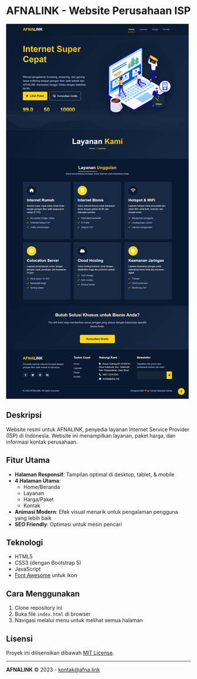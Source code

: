 # AFNALINK - Website Perusahaan ISP

![AFNALINK Preview](img/preview.png)

## Deskripsi
Website resmi untuk AFNALINK, penyedia layanan Internet Service Provider (ISP) di Indonesia. Website ini menampilkan layanan, paket harga, dan informasi kontak perusahaan.

## Fitur Utama
- **Halaman Responsif**: Tampilan optimal di desktop, tablet, & mobile
- **4 Halaman Utama**:
  - Home/Beranda
  - Layanan
  - Harga/Paket
  - Kontak
- **Animasi Modern**: Efek visual menarik untuk pengalaman pengguna yang lebih baik
- **SEO Friendly**: Optimasi untuk mesin pencari

## Teknologi
- HTML5
- CSS3 (dengan Bootstrap 5)
- JavaScript
- [Font Awesome](https://fontawesome.com/) untuk ikon

## Cara Menggunakan
1. Clone repository ini
2. Buka file `index.html` di browser
3. Navigasi melalui menu untuk melihat semua halaman


## Lisensi
Proyek ini dilisensikan dibawah [MIT License](LICENSE).

---

**AFNALINK** © 2023 - [kontak@afna.link](mailto:kontak@afna.link)